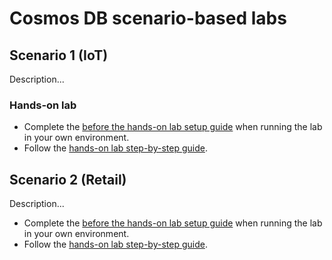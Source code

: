 # Cosmos DB scenario-based labs

##  Scenario 1 (IoT)

Description...

### Hands-on lab

- Complete the [before the hands-on lab setup guide](./IoT/Before%20the%20HOL%20-%20Cosmos%20DB%20scenario-based%20labs%20-%20IoT.md) when running the lab in your own environment.
- Follow the [hands-on lab step-by-step guide](./IoT/HOL%20step-by%20step%20-%20Cosmos%20DB%20scenario-based%20labs%20-%20IoT.md).

##  Scenario 2 (Retail)

Description...

- Complete the [before the hands-on lab setup guide](./Retail/Before%20the%20HOL%20-%20Cosmos%20DB%20scenario-based%20labs%20-%20Retail.md) when running the lab in your own environment.
- Follow the [hands-on lab step-by-step guide](./Retail/HOL%20step-by%20step%20-%20Cosmos%20DB%20scenario-based%20labs%20-%20Retail.md).
